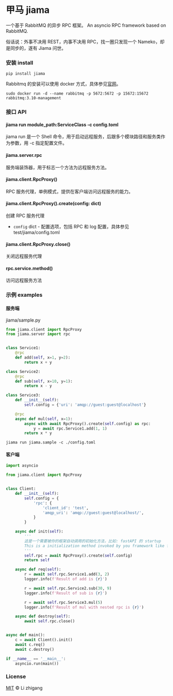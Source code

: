 # 甲马 jiama
一个基于 RabbitMQ 的异步 RPC 框架。
An asyncio RPC framework based on RabbitMQ.


俗话说：外事不决用 REST，内事不决用 RPC，找一圈只发现一个 Nameko，却是同步的，遂有 Jiama 问世。


### 安装 install
```shell
pip install jiama
```



Rabbitmq 的安装可以使用 docker 方式，具体参见[官网](https://www.rabbitmq.com/download.html)。
```shell
sudo docker run -d --name rabbitmq -p 5672:5672 -p 15672:15672 rabbitmq:3.10-management
```



### 接口 API
#### jiama run module_path:ServiceClass -c config.toml
jiama run 是一个 Shell 命令，用于启动远程服务，后跟多个模块路径和服务类作为参数，用 -c 指定配置文件。



#### jiama.server.rpc
服务端装饰器，用于标志一个方法为远程服务方法。



#### jiama.client.RpcProxy()
RPC 服务代理，单例模式，提供在客户端访问远程服务的能力。



#### jiama.client.RpcProxy().create(config: dict)
创建 RPC 服务代理
- `config` dict - 配置选项，包括 RPC 和 log 配置，具体参见 test/jiama/config.toml



#### jiama.client.RpcProxy.close()
关闭远程服务代理



#### rpc.service.method()
访问远程服务方法


### 示例 examples

#### 服务端
jiama/sample.py

```python
from jiama.client import RpcProxy
from jiama.server import rpc


class Service1:
    @rpc
    def add(self, x=1, y=2):
        return x + y

class Service2:
    @rpc
    def sub(self, x=10, y=1):
        return x - y

class Service3:
    def __init__(self):
        self.config = {'uri': 'amqp://guest:guest@localhost'}

    @rpc
    async def mul(self, x=1):
        async with await RpcProxy().create(self.config) as rpc:
            y = await rpc.Service1.add(1, 1)
        return x * y
```

```shell
jiama run jiama.sample -c ./config.toml
```


#### 客户端

```python
import asyncio

from jiama.client import RpcProxy


class Client:
    def __init__(self):
        self.config = {
            'rpc': {
                'client_id': 'test',
                'amqp_uri': 'amqp://guest:guest@localhost/',
            }
        }

    async def init(self):
        '''
        这是一个需要被你的框架自动调用的初始化方法，比如: fastAPI 的 startup
        This is a initialization method invoked by you framework like fastAPI's startup
        '''
        self.rpc = await RpcProxy().create(self.config)
        return self

    async def req(self):
        r = await self.rpc.Service1.add(3, 2)
        logger.info(f'Result of add is {r}')

        r = await self.rpc.Service2.sub(30, 9)
        logger.info(f'Result of sub is {r}')

        r = await self.rpc.Service3.mul(5)
        logger.info(f'Result of mul with nested rpc is {r}')

    async def destroy(self):
        await self.rpc.close()


async def main():
    c = await Client().init()
    await c.req()
    await c.destroy()

if __name__ == '__main__':
    asyncio.run(main())
```



### License
[MIT](LICENSE) © Li zhigang